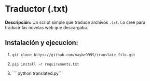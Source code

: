 # Traductor (.txt)

**Descripción:** Un script simple que traduce archivos ```.txt```. Lo cree para traducir las novelas web que descargaba.

## Instalación y ejecucion:

1) ```git clone https://github.com/maybe9999/translate-file.git```

2) ```pip install -r requirements.txt```

3) ````python translated.py```
